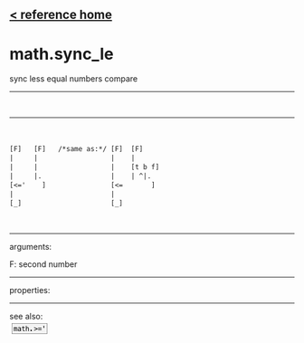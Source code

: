 [< reference home](index.html)
---

# math.sync_le


sync less equal numbers compare

---

<br>


---


```


[F]   [F]   /*same as:*/ [F]  [F]
|     |                  |    |
|     |                  |    [t b f]
|     |.                 |    | ^|.
[<='    ]                [<=       ]
|                        |
[_]                      [_]

            
```

---
arguments:

F: second number<br>

---
properties:


---
see also:<br>
[![math.&gt;=&#39;](img/object_math.&gt;=&#39;.png)](math.>='.html)
